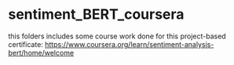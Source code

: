 # sentiment_BERT_coursera
this folders includes some course work done for this project-based certificate: https://www.coursera.org/learn/sentiment-analysis-bert/home/welcome
